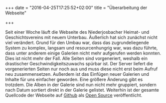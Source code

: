 +++
date = "2016-04-25T17:25:52+02:00"
title = "Überarbeitung der Webseite"

+++

Seit einer Woche läuft die Webseite des Niederjosbacher Heimat- und Geschichtsvereins mit neuem Unterbau. Äußerlich hat sich zunächst nicht viel verändert.
Grund für den Umbau war, dass das zugrundeliegende System zu komplex, langsam und resourcenhungrig war, was dazu führte, dass unter anderem einige Galerien nicht mehr aufgerufen werden konnten.
Dies ist nicht mehr der Fall. Alle Seiten sind vorgeneriert, weshalb ein drastischer Geschwindigkeitszuwachs spürbar ist. Der Server liefert die vorgenerierten Seiten nur noch aus und muss diese nicht erst beim Aufruf neu zusammensetzen. Außerdem ist das Einfügen neuer Galerien und Inhalte für uns einfacher geworden.
Eine größere Änderung gibt es trotzdem. Die Alben in der Galerie sind nun nicht mehr gruppiert, sondern nach Datum sortiert direkt in der Galerie gelistet.
Weiterhin ist der gesamte Quellcode der Webseite auf [Github](https://github.com/Dbzman/heimatverein-niederjosbach.de) als [Open Source](https://de.wikipedia.org/wiki/Open_Source) veröffentlicht.


